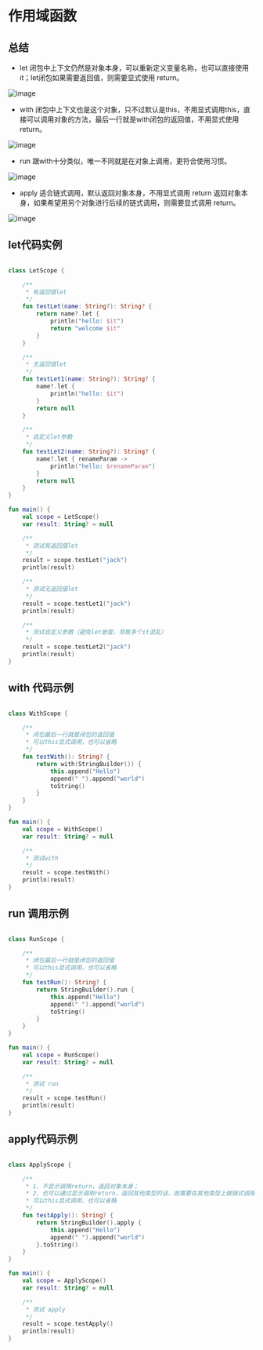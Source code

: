 # 作用域函数

## 总结

* let 闭包中上下文仍然是对象本身，可以重新定义变量名称，也可以直接使用it；let闭包如果需要返回值，则需要显式使用 return。

![image](https://user-images.githubusercontent.com/6744261/186563699-6aac9921-824e-4867-a138-60e270104411.png)


* with 闭包中上下文也是这个对象，只不过默认是this，不用显式调用this，直接可以调用对象的方法，最后一行就是with闭包的返回值，不用显式使用 return。

![image](https://user-images.githubusercontent.com/6744261/186564862-fb54286a-1df3-425e-9c88-1ce626e85833.png)


* run 跟with十分类似，唯一不同就是在对象上调用，更符合使用习惯。

![image](https://user-images.githubusercontent.com/6744261/186565391-b5f349d0-7871-4b00-b821-38977cd97c95.png)

* apply 适合链式调用，默认返回对象本身，不用显式调用 return 返回对象本身，如果希望用另个对象进行后续的链式调用，则需要显式调用 return。

![image](https://user-images.githubusercontent.com/6744261/186567192-e04d716c-5cbc-4bd4-8e48-2713d8272397.png)


## let代码实例

```kotlin

class LetScope {

    /**
     * 有返回值let
     */
    fun testLet(name: String?): String? {
        return name?.let {
            println("hello: $it")
            return "welcome $it"
        }
    }

    /**
     * 无返回值let
     */
    fun testLet1(name: String?): String? {
        name?.let {
            println("hello: $it")
        }
        return null
    }

    /**
     * 自定义let参数
     */
    fun testLet2(name: String?): String? {
        name?.let { renameParam ->
            println("hello: $renameParam")
        }
        return null
    }
}

fun main() {
    val scope = LetScope()
    var result: String? = null

    /**
     * 测试有返回值let
     */
    result = scope.testLet("jack")
    println(result)

    /**
     * 测试无返回值let
     */
    result = scope.testLet1("jack")
    println(result)

    /**
     * 测试自定义参数（避免let嵌套，导致多个it混乱）
     */
    result = scope.testLet2("jack")
    println(result)
}

```


## with 代码示例

```kotlin

class WithScope {

    /**
     * 闭包最后一行就是闭包的返回值
     * 可以this显式调用，也可以省略
     */
    fun testWith(): String? {
        return with(StringBuilder()) {
            this.append("Hello")
            append(" ").append("world")
            toString()
        }
    }
}

fun main() {
    val scope = WithScope()
    var result: String? = null

    /**
     * 测试with
     */
    result = scope.testWith()
    println(result)
}

```

## run 调用示例

```kotlin

class RunScope {

    /**
     * 闭包最后一行就是闭包的返回值
     * 可以this显式调用，也可以省略
     */
    fun testRun(): String? {
        return StringBuilder().run {
            this.append("Hello")
            append(" ").append("world")
            toString()
        }
    }
}

fun main() {
    val scope = RunScope()
    var result: String? = null

    /**
     * 测试 run
     */
    result = scope.testRun()
    println(result)
}

```

## apply代码示例

```kotlin

class ApplyScope {

    /**
     * 1、不显示调用return，返回对象本身；
     * 2、也可以通过显示调用return，返回其他类型的话，就需要在其他类型上做链式调用
     * 可以this显式调用，也可以省略
     */
    fun testApply(): String? {
        return StringBuilder().apply {
            this.append("Hello")
            append(" ").append("world")
        }.toString()
    }
}

fun main() {
    val scope = ApplyScope()
    var result: String? = null

    /**
     * 测试 apply
     */
    result = scope.testApply()
    println(result)
}

```
